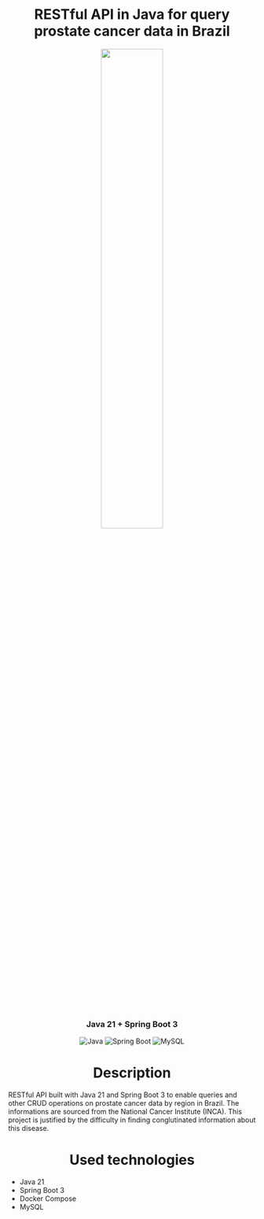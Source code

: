 <h1 align="center" width="100%"> RESTful API in Java for query prostate cancer data in Brazil </h1>

<p align="center" width="100%">
   <img width="50%" src="https://github.com/Doug16Yanc/ProstateCancerAPI/assets/129301271/78f4c87c-f8ca-483d-b38e-9bcdd99acb84">
</p>  

<h3 align="center">
Java 21 + Spring Boot 3 
</h3>

<p align="center">

<img alt="Java" src="https://img.shields.io/badge/java-%23ED8B00.svg?style=for-the-badge&logo=openjdk&logoColor=white">
<img alt="Spring Boot" src="https://img.shields.io/badge/Spring-6DB33F?style=for-the-badge&logo=spring&logoColor=white">
<img alt="MySQL" src="https://img.shields.io/badge/mysql-4479A1.svg?style=for-the-badge&logo=mysql&logoColor=white"

</p>

<h1 align="center" width="100%"> Description </h1>

<p align="center">
  
RESTful API built with Java 21 and Spring Boot 3 to enable queries and other CRUD operations 
on prostate cancer data by region in Brazil. The informations are sourced from the National Cancer Institute 
(INCA). This project is justified by the difficulty in finding conglutinated information about this disease.

</p>

<h1 align="center" width="100%"> Used technologies </h1>

<p>

  * Java 21
  * Spring Boot 3
  * Docker Compose
  * MySQL
    
</p>
